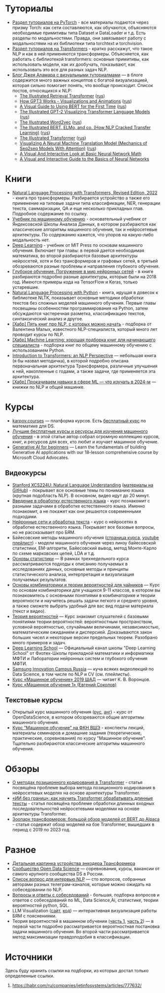 # Туториалы
* [Раздел туториалов на PyTorch](https://pytorch.org/tutorials/index.html) - все материалы подаются через призму Torch: как сети составляются, как обучаются, объясняются необходимые примитивы типа Dataset и DataLoader и т.д. Есть разделы по модальностями. Правда, они завязывают работу с модальностями на их библиотеки типа torchtext и torchvision.
* [Раздел туториалов на Transformers](https://huggingface.co/learn/nlp-course/chapter1/1) - кратко расскажут, что такое NLP и как в ней применяются трансформеры. Объясняется, как работать с библиотекой transformers: основные примитивы, как использовать модели, как их дообучать, показывают, как использовать это все для разных задач NLP.
* [Блог Джея Аламара с визуальными туториалмами](http://jalammar.github.io) — в блоге содержится много важных концептов с богатой визуализацией, которая сильно помогает понять, что вообще происходит. Список постов, относящихся к NLP:
  * [The Illustrated Retrieval Transformer](http://jalammar.github.io/illustrated-retrieval-transformer/) ([rus](https://habr.com/ru/post/648705/))
  * [How GPT3 Works - Visualizations and Animations](http://jalammar.github.io/how-gpt3-works-visualizations-animations/) ([rus](https://habr.com/ru/articles/514698/))
  * [A Visual Guide to Using BERT for the First Time](http://jalammar.github.io/a-visual-guide-to-using-bert-for-the-first-time/) ([rus](https://habr.com/ru/articles/498144/))
  * [The Illustrated GPT-2 Visualizing Transformer Language Models](http://jalammar.github.io/illustrated-gpt2/) ([rus](https://habr.com/ru/articles/490842/))
  * [The Illustrated Word2vec](http://jalammar.github.io/illustrated-word2vec/) ([rus](https://habr.com/ru/articles/446530/))
  * [The Illustrated BERT, ELMo, and co. (How NLP Cracked Transfer Learning)](http://jalammar.github.io/illustrated-bert/) ([rus](https://habr.com/ru/articles/487358/))
  * [The Illustrated Transformer](http://jalammar.github.io/illustrated-transformer/) ([rus](https://habr.com/ru/articles/486358/))
  * [Visualizing A Neural Machine Translation Model (Mechanics of Seq2seq Models With Attention)](http://jalammar.github.io/visualizing-neural-machine-translation-mechanics-of-seq2seq-models-with-attention/) ([rus](https://habr.com/ru/articles/486158/))
  * [A Visual And Interactive Look at Basic Neural Network Math](http://jalammar.github.io/feedforward-neural-networks-visual-interactive/)
  * [A Visual and Interactive Guide to the Basics of Neural Networks](http://jalammar.github.io/visual-interactive-guide-basics-neural-networks/)

# Книги
* [Natural Language Processing with Transformers, Revised Edition, 2022](https://www.oreilly.com/library/view/natural-language-processing/9781098136789/) - книга про трансформеры. Разбирается устройство а также его применение на типовые задачи типа классификации, NER, генерации текста, саммаризации, QA и еще несколько прикладных глав. Подробное содержание по ссылку.
* [Учебник по машинному обучению](https://academy.yandex.ru/handbook/ml) - основательный учебник от Яндексовской Школы Анализа Данных, в котором разбираются как классические алгоритмы машинного обучения, так и нейросетевые архитектуры. По содержанию кажется, что упоров на какую-либо модальность нет.
* [Deep Learning](https://www.deeplearningbook.org/) - учебник от MIT Press по основам машинного обучения. Включает три главы: в первой дается необходимая математика, во второй разбираются базовые архитектуры нейросетей, хотя и без трансформеров и графовых сетей, в третьей обозреваются разные проблемы и направления глубокого обучения.
* [Глубокое обучение. Погружение в мир нейронных сетей](https://www.litres.ru/book/a-kadurin-13464223/glubokoe-obuchenie-pogruzhenie-v-mir-neyronnyh-setey-29817855/) - в книге разбираются подробно разные архитектуры, которые были на 2018 год. Имеются примеры кода на TensorFlow и Keras, только устаревшие.
* [Natural Language Processing with Python](https://www.nltk.org/book/) - книга, идущая в довесок к библиотеке NLTK, показывает основные методики обработки текстов без сложных моделей машинного обучения. Первые главы посвещаны особенностям программирования на Python, затем обсуждаются частеречная разметка, классификацию текстов, синтаксический анализ и другое.
* [\[Хабр\] Пять книг про NLP, с которых можно начать](https://habr.com/ru/companies/ru_mts/articles/759266/) - подборка от Валентина Малых, известного NLP-специалиста, который много лет проводит курсы по NLP.
* [\[Хабр\] Machine Learning: хорошая подборка книг для начинающего специалиста](https://habr.com/ru/companies/ru_mts/articles/759266/) - подборка книг по общему машинному обучению с использованием Python.
* [Introduction to Transformers: an NLP Perspective](https://arxiv.org/pdf/2311.17633.pdf) — небольшая книга (я бы назвал методичка), в которой подробно описана первоначальная архитектура Трансформера, различные улучшения к ней, накопленные с годами, а также задачи, где применяется эта архитектура.
* [\[Хабр\] Прокачиваем навыки в сфере ML — что изучать в 2024-м](https://habr.com/ru/companies/cloud_mts/articles/787386/) — книжки по NLP и общей машинке.

# Курсы
* [karpov.courses](https://karpov.courses) — платформа курсов. Есть [бесплатный курс](https://karpov.courses/mathsds) по математике для DS.
* [Лучшие бесплатные курсы и ресурсы для изучения машинного обучения](https://habr.com/ru/articles/804251/) - в этой статье автор собрал огромную коллекцию курсов, книг, и ресурсов для всех, кто любит и изучает машинное обучение.
* [Generative AI for beginners](https://github.com/microsoft/generative-ai-for-beginners) — Learn the fundamentals of building Generative AI applications with our 18-lesson comprehensive course by Microsoft Cloud Advocates.

## Видеокурсы
* [Stanford XCS224U: Natural Language Understanding](https://www.youtube.com/watch?v=K_Dh0Sxujuc&list=PLoROMvodv4rOwvldxftJTmoR3kRcWkJBp) ([материалы на GitHub](https://github.com/cgpotts/cs224u/)) - покрывает все основные темы по пониманию языка (крупная подобласть NLP). В основном, видео идут до 20 минут.
* [Введение в обработку естественного языка](https://stepik.org/course/1233/promo) - курс познакомит с разными задачами в обработке естественного языка. Именно познакомит, а не покажет как они решаются современными подходами. 
* [Нейронные сети и обработка текста](https://stepik.org/course/54098/promo) - курс о нейросетях в обработке естественного языка. Покрывает все базовые вопросы, но не рассказывает про БЯМ.
* Байесовские методы машинного обучения ([страница курса](http://www.machinelearning.ru/wiki/index.php?title=%D0%91%D0%BC%D0%BC%D0%BE), [youtube плейлист](https://www.youtube.com/playlist?list=PLEqoHzpnmTfCiJpMPccTWXD9DB4ERQkyw)) - модели машинного обучения через линзу байесовской статистики, EM-алгоритм, Байесовский вывод, метод Монте-Карло по схеме марковских цепей, LDA и т.д.
* [Основы статистики](https://stepik.org/course/76/info) — В рамках трехнедельного курса рассматриваются подходы к описанию получаемых в исследованиях данных, основные методы и принципы статистического анализа, интерпретация и визуализация получаемых результатов.
* [Основы комбинаторики и теории вероятностей для чайников](https://stepik.org/course/172817/promo) — Курс по основам комбинаторики для учащихся 9-11 классов, в котором вы познакомитесь с основными понятиями в комбинаторике и теории вероятности и научитесь решать задачи легкого и среднего уровня, а также сможете выбрать удобный для вас вид подачи материала (текст и видео).
* [Теория вероятностей](https://stepik.org/course/3089/info) — Курс знакомит слушателей с базовыми понятиями теории вероятностей: вероятностным пространством, условной вероятностью, случайными величинами, независимостью, математическим ожиданием и дисперсией. Доказываются закон больших чисел и некоторые версии предельных теорем. Разобрано много примеров и задач.
* [Deep Learning School](https://www.youtube.com/@DeepLearningSchool/featured) — Официальный канал школы "Deep Learning School" от Физтех-Школы прикладной математики и информатики МФТИ и Лаборатории нейронных систем и глубокого обучения МФТИ.
* [Samsung Innovation Campus Russia](https://www.youtube.com/@samsunginnovationcampusrussia/playlists) — куча всяких видеолекций по Data Science, в том числе по NLP и CV (см. плейлисты).
* [Курс «Машинное обучение» 2019 ШАД](https://www.youtube.com/playlist?list=PLJOzdkh8T5krxc4HsHbB8g8f0hu7973fK) — читает К. В. Воронцов.
* [Курс «Машинное обучение 1» (Евгений Соколов)](https://www.youtube.com/playlist?list=PLEqoHzpnmTfChItexxg2ZfxCsm-8QPsdS)


## Текстовые курсы
* Открытый курс машинного обучения ([рус](https://habr.com/ru/companies/ods/articles/322626/), [анг](https://mlcourse.ai/book/index.html)) - курс от OpenDataScience, в котором обозреваются общие алгоритмы машинного обучения.
* [Курс "Машинное обучение" на ФКН ВШЭ](https://github.com/esokolov/ml-course-hse) - конспекты лекций, материалы семинаров и домашние задания (теоретические, практические, соревнования) по курсу "Машинное обучение". Тщательно разбираются классические алгоритмы машинного обучения.

# Обзоры
* [О методах позиционного кодирования в Transformer](https://habr.com/ru/articles/780116/) - статья посвящёна проблеме выбора метода позиционного кодирования в нейросетевых моделях на основе архитектуры Transformer.
* [«ИИ без границ»: как научить Transformer обрабатывать длинные тексты](https://habr.com/ru/articles/773312/) - статья посвящёна проблеме обработки длинных входных последовательностей нейросетевыми моделями на основе архитектуры Transformer.
* [Зоопарк трансформеров: большой обзор моделей от BERT до Alpaca](https://habr.com/ru/companies/just_ai/articles/733110/) - статья содержит обзор моделей на бзе Transformer, вышедших в период с 2019 по 2023 год.

# Разное
* [Детальная картинка устройства энкодера Трансформера](https://github.com/pa-shk/transformer-encoder/blob/main/transformer-encoder.png)
* [Сообщество Open Data Science](https://ods.ai/) — соревнования, курсы, вакансии от самого крупного сообщества DS в России.
* [Список вопрос для интервью NLP](https://dynamic-epoch-4bb.notion.site/100-questions-about-NLP-549ccde0d81a4689b5635888b9d0d7e6) — сто вопросов, собранных авторами разных телеграм-каналов, которые можно ожидать на собеседовании по NLP.
* [Вопросы и ответы с собеседований](https://t.me/ai_machinelearning_big_data/4532) - большая, подборка вопросов и ответов с собеседований по ML, Data Science,Ai, статистике, теории вероятностей python, SQL.
* LLM Visualization ([сайт](https://bbycroft.net/llm), [код](https://github.com/bbycroft/llm-viz)) — интерактивная визуализация работы БЯМ с пояснениями.
* Теория вероятностей в машинном обучении ([часть 1](https://habr.com/ru/companies/ods/articles/713920/), [часть 2](https://habr.com/ru/companies/ods/articles/714670/)) — в первой части подробно рассматривается вероятностная постановка задачи машинного обучения. Во второй части рассматривается метод максимизации правдоподобия в классификации.

# Источники

Здесь буду хранить ссылки на подборки, из которых достал только определенные ссылки.
1. https://habr.com/ru/companies/jetinfosystems/articles/777632/
